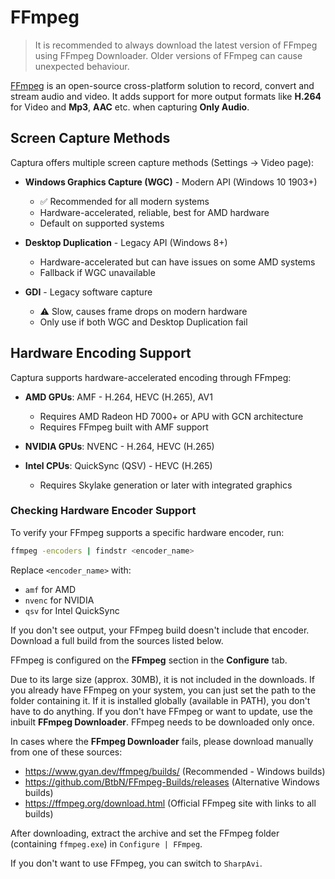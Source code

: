 # FFmpeg

> It is recommended to always download the latest version of FFmpeg using FFmpeg Downloader. Older versions of FFmpeg can cause unexpected behaviour.

[FFmpeg](http://ffmpeg.org/) is an open-source cross-platform solution to record, convert and stream audio and video.
It adds support for more output formats like **H.264** for Video and **Mp3**, **AAC** etc. when capturing **Only Audio**.

## Screen Capture Methods

Captura offers multiple screen capture methods (Settings → Video page):

- **Windows Graphics Capture (WGC)** - Modern API (Windows 10 1903+)
  - ✅ Recommended for all modern systems
  - Hardware-accelerated, reliable, best for AMD hardware
  - Default on supported systems

- **Desktop Duplication** - Legacy API (Windows 8+)
  - Hardware-accelerated but can have issues on some AMD systems
  - Fallback if WGC unavailable

- **GDI** - Legacy software capture
  - ⚠️ Slow, causes frame drops on modern hardware
  - Only use if both WGC and Desktop Duplication fail

## Hardware Encoding Support

Captura supports hardware-accelerated encoding through FFmpeg:

- **AMD GPUs**: AMF - H.264, HEVC (H.265), AV1
  - Requires AMD Radeon HD 7000+ or APU with GCN architecture
  - Requires FFmpeg built with AMF support

- **NVIDIA GPUs**: NVENC - H.264, HEVC (H.265)

- **Intel CPUs**: QuickSync (QSV) - HEVC (H.265)
  - Requires Skylake generation or later with integrated graphics

### Checking Hardware Encoder Support

To verify your FFmpeg supports a specific hardware encoder, run:
```bash
ffmpeg -encoders | findstr <encoder_name>
```

Replace `<encoder_name>` with:
- `amf` for AMD
- `nvenc` for NVIDIA
- `qsv` for Intel QuickSync

If you don't see output, your FFmpeg build doesn't include that encoder. Download a full build from the sources listed below.

FFmpeg is configured on the **FFmpeg** section in the **Configure** tab.

Due to its large size (approx. 30MB), it is not included in the downloads.
If you already have FFmpeg on your system, you can just set the path to the folder containing it.
If it is installed globally (available in PATH), you don't have to do anything.
If you don't have FFmpeg or want to update, use the inbuilt **FFmpeg Downloader**.
FFmpeg needs to be downloaded only once.

In cases where the **FFmpeg Downloader** fails, please download manually from one of these sources:
- <https://www.gyan.dev/ffmpeg/builds/> (Recommended - Windows builds)
- <https://github.com/BtbN/FFmpeg-Builds/releases> (Alternative Windows builds)
- <https://ffmpeg.org/download.html> (Official FFmpeg site with links to all builds)

After downloading, extract the archive and set the FFmpeg folder (containing `ffmpeg.exe`) in `Configure | FFmpeg`.

If you don't want to use FFmpeg, you can switch to `SharpAvi`.